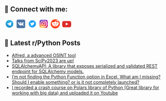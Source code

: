 ## 🔎 Connect with me:
[<img src="https://github.com/bullbesh/bullbesh/blob/main/images/Telegram.png" width="32" height="32" />](https://t.me/bullbesh)
[<img src="https://github.com/bullbesh/bullbesh/blob/main/images/VK.png" width="32" height="32" />](https://vk.com/bullbesh)
[<img src="https://github.com/bullbesh/bullbesh/blob/main/images/Twitter.png" width="32" height="32" />](https://twitter.com/bullbesh1)
[<img src="https://github.com/bullbesh/bullbesh/blob/main/images/Instagram.png" width="32" height="32" />](https://www.instagram.com/bullbesh)
[<img src="https://github.com/bullbesh/bullbesh/blob/main/images/Reddit.png" width="32" height="32" />](https://www.reddit.com/user/bullbesh)
[<img src="https://github.com/bullbesh/bullbesh/blob/main/images/YouTube.png" width="32" height="32" />](https://www.youtube.com/channel/UCtfjRs6uzgq5mfm8S06WTcg)

## 📕 Latest r/Python Posts
<!-- BLOG-POST-LIST:START -->
- [Alfred, a advanced OSINT tool](https://www.reddit.com/r/Python/comments/160iyyp/alfred_a_advanced_osint_tool/)
- [Talks from SciPy2023 are up!](https://www.reddit.com/r/Python/comments/160imya/talks_from_scipy2023_are_up/)
- [SQLAlchemyAPI: A library that exposes serialized and validated REST endpoint for SQLAlchemy models.](https://www.reddit.com/r/Python/comments/160h1d2/sqlalchemyapi_a_library_that_exposes_serialized/)
- [I’m not finding the Python Function option in Excel. What am I missing? Should I enable something? or is it not completely launched?](https://www.reddit.com/r/Python/comments/160du8s/im_not_finding_the_python_function_option_in/)
- [I recorded a crash course on Polars library of Python &lpar;Great library for working with big data&rpar; and uploaded it on Youtube](https://www.reddit.com/r/Python/comments/160dbdm/i_recorded_a_crash_course_on_polars_library_of/)
<!-- BLOG-POST-LIST:END -->
